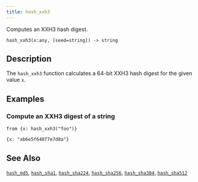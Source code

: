 ```yaml
---
title: hash_xxh3
---
```


Computes an XXH3 hash digest.

```tql
hash_xxh3(x:any, [seed=string]) -> string
```

## Description

The `hash_xxh3` function calculates a 64-bit XXH3 hash digest for the given
value `x`.

## Examples

### Compute an XXH3 digest of a string

```tql
from {x: hash_xxh3("foo")}
```

```tql
{x: "ab6e5f64077e7d8a"}
```

## See Also

[`hash_md5`](/reference/functions/hash_md5),
[`hash_sha1`](/reference/functions/hash_sha1),
[`hash_sha224`](/reference/functions/hash_sha224),
[`hash_sha256`](/reference/functions/hash_sha256),
[`hash_sha384`](/reference/functions/hash_sha384),
[`hash_sha512`](/reference/functions/hash_sha512)
